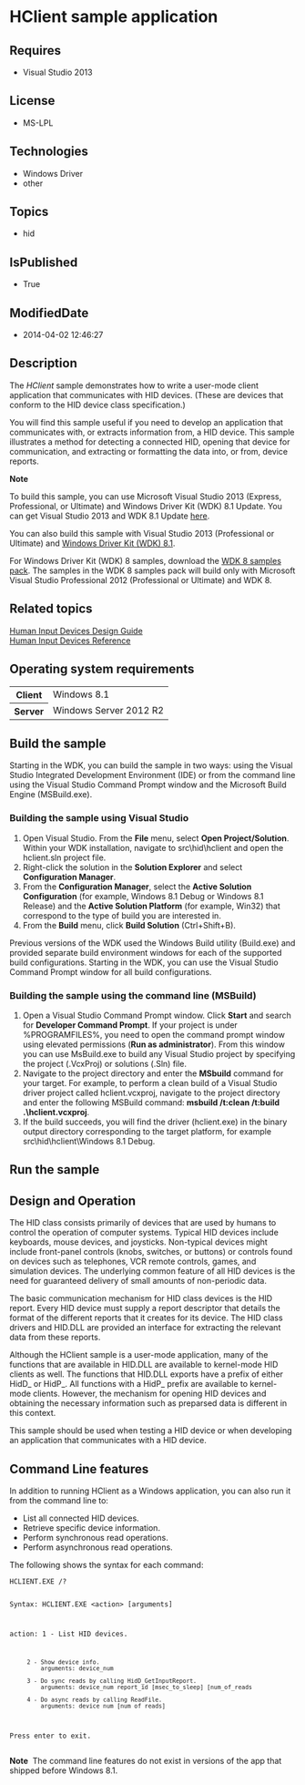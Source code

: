# HClient sample application
## Requires
* Visual Studio 2013
## License
* MS-LPL
## Technologies
* Windows Driver
* other
## Topics
* hid
## IsPublished
* True
## ModifiedDate
* 2014-04-02 12:46:27
## Description

<div id="mainSection">
<p>The <i>HClient</i> sample demonstrates how to write a user-mode client application that communicates with HID devices. (These are devices that conform to the HID device class specification.)
</p>
<p>You will find this sample useful if you need to develop an application that communicates with, or extracts information from, a HID device. This sample illustrates a method for detecting a connected HID, opening that device for communication, and extracting
 or formatting the data into, or from, device reports.</p>
<p class="note"><b>Note</b>&nbsp;&nbsp;</p>
<p class="note">To build this sample, you can use Microsoft Visual Studio&nbsp;2013 (Express, Professional, or Ultimate) and Windows Driver Kit (WDK)&nbsp;8.1 Update. You can get Visual Studio&nbsp;2013 and WDK&nbsp;8.1 Update
<a href="http://go.microsoft.com/fwlink/p/?LInkID=239721">here</a>.</p>
<p class="note">You can also build this sample with Visual Studio&nbsp;2013 (Professional or Ultimate) and
<a href="http://go.microsoft.com/fwlink/p/?LInkID=391348">Windows Driver Kit (WDK)&nbsp;8.1</a>.</p>
<p class="note">For Windows Driver Kit (WDK)&nbsp;8 samples, download the <a href=" http://go.microsoft.com/fwlink/?LinkId=317090">
WDK&nbsp;8 samples pack</a>. The samples in the WDK&nbsp;8 samples pack will build only with Microsoft Visual Studio Professional&nbsp;2012 (Professional or Ultimate) and WDK&nbsp;8.</p>
<p></p>
<h2><a id="related_topics"></a>Related topics</h2>
<dl><dt><a href="http://msdn.microsoft.com/en-us/library/windows/hardware/ff539952">Human Input Devices Design Guide</a>
</dt><dt><a href="http://msdn.microsoft.com/en-us/library/windows/hardware/ff539956">Human Input Devices Reference</a>
</dt></dl>
<h2>Operating system requirements</h2>
<table>
<tbody>
<tr>
<th>Client</th>
<td><dt>Windows&nbsp;8.1 </dt></td>
</tr>
<tr>
<th>Server</th>
<td><dt>Windows Server&nbsp;2012&nbsp;R2 </dt></td>
</tr>
</tbody>
</table>
<h2>Build the sample</h2>
<p>Starting in the WDK, you can build the sample in two ways: using the Visual Studio Integrated Development Environment (IDE) or from the command line using the Visual Studio Command Prompt window and the Microsoft Build Engine (MSBuild.exe).</p>
<h3><a id="Building_the_sample_using_Visual_Studio"></a><a id="building_the_sample_using_visual_studio"></a><a id="BUILDING_THE_SAMPLE_USING_VISUAL_STUDIO"></a>Building the sample using Visual Studio</h3>
<ol>
<li>Open Visual Studio. From the <b>File</b> menu, select <b>Open Project/Solution</b>. Within your WDK installation, navigate to src\hid\hclient and open the hclient.sln project file.
</li><li>Right-click the solution in the <b>Solution Explorer</b> and select <b>Configuration Manager</b>.
</li><li>From the <b>Configuration Manager</b>, select the <b>Active Solution Configuration</b> (for example, Windows&nbsp;8.1 Debug or Windows&nbsp;8.1 Release) and the
<b>Active Solution Platform</b> (for example, Win32) that correspond to the type of build you are interested in.
</li><li>From the <b>Build</b> menu, click <b>Build Solution</b> (Ctrl&#43;Shift&#43;B). </li></ol>
<p>Previous versions of the WDK used the Windows Build utility (Build.exe) and provided separate build environment windows for each of the supported build configurations. Starting in the WDK, you can use the Visual Studio Command Prompt window for all build
 configurations.</p>
<h3><a id="Building_the_sample_using_the_command_line__MSBuild_"></a><a id="building_the_sample_using_the_command_line__msbuild_"></a><a id="BUILDING_THE_SAMPLE_USING_THE_COMMAND_LINE__MSBUILD_"></a>Building the sample using the command line (MSBuild)</h3>
<ol>
<li>Open a Visual Studio Command Prompt window. Click <b>Start</b> and search for
<b>Developer Command Prompt</b>. If your project is under %PROGRAMFILES%, you need to open the command prompt window using elevated permissions (<b>Run as administrator</b>). From this window you can use MsBuild.exe to build any Visual Studio project by specifying
 the project (.VcxProj) or solutions (.Sln) file. </li><li>Navigate to the project directory and enter the <b>MSbuild</b> command for your target. For example, to perform a clean build of a Visual Studio driver project called hclient.vcxproj, navigate to the project directory and enter the following MSBuild command:
<b>msbuild /t:clean /t:build .\hclient.vcxproj</b>. </li><li>If the build succeeds, you will find the driver (hclient.exe) in the binary output directory corresponding to the target platform, for example src\hid\hclient\Windows&nbsp;8.1 Debug.
</li></ol>
<h2>Run the sample</h2>
<h2><a id="Design_and_Operation"></a><a id="design_and_operation"></a><a id="DESIGN_AND_OPERATION"></a>Design and Operation</h2>
<p>The HID class consists primarily of devices that are used by humans to control the operation of computer systems. Typical HID devices include keyboards, mouse devices, and joysticks. Non-typical devices might include front-panel controls (knobs, switches,
 or buttons) or controls found on devices such as telephones, VCR remote controls, games, and simulation devices. The underlying common feature of all HID devices is the need for guaranteed delivery of small amounts of non-periodic data.</p>
<p>The basic communication mechanism for HID class devices is the HID report. Every HID device must supply a report descriptor that details the format of the different reports that it creates for its device. The HID class drivers and HID.DLL are provided an
 interface for extracting the relevant data from these reports.</p>
<p>Although the HClient sample is a user-mode application, many of the functions that are available in HID.DLL are available to kernel-mode HID clients as well. The functions that HID.DLL exports have a prefix of either HidD_ or HidP_. All functions with a
 HidP_ prefix are available to kernel-mode clients. However, the mechanism for opening HID devices and obtaining the necessary information such as preparsed data is different in this context.</p>
<p>This sample should be used when testing a HID device or when developing an application that communicates with a HID device.
</p>
<h2><a id="Command_Line_features"></a><a id="command_line_features"></a><a id="COMMAND_LINE_FEATURES"></a>Command Line features</h2>
<p>In addition to running HClient as a Windows application, you can also run it from the command line to:
</p>
<ul>
<li>List all connected HID devices. </li><li>Retrieve specific device information. </li><li>Perform synchronous read operations. </li><li>Perform asynchronous read operations. </li></ul>
<p>The following shows the syntax for each command:</p>
<pre class="syntax"><code>HCLIENT.EXE /?

Syntax:  HCLIENT.EXE &lt;action&gt; [arguments]

action: 1 - List HID devices.

         2 - Show device info.
             arguments: device_num

         3 - Do sync reads by calling HidD_GetInputReport.
             arguments: device_num report_id [msec_to_sleep] [num_of_reads

         4 - Do async reads by calling ReadFile.
             arguments: device_num [num_of_reads]
Press enter to exit.
</code></pre>
<p class="note"><b>Note</b>&nbsp;&nbsp;The command line features do not exist in versions of the app that shipped before Windows&nbsp;8.1.</p>
</div>
